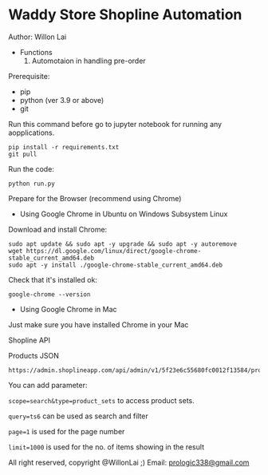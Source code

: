 # Waddy Store Shopline Automation

Author: Willon Lai

- Functions
  1. Automotaion in handling pre-order

Prerequisite:

* pip
* python (ver 3.9 or above)
* git

Run this command before go to jupyter notebook for running any aopplications.

```
pip install -r requirements.txt   
git pull
```

Run the code:

```
python run.py
```

Prepare for the Browser (recommend using Chrome)

* Using Google Chrome in Ubuntu on Windows Subsystem Linux

Download and install Chrome:

```
sudo apt update && sudo apt -y upgrade && sudo apt -y autoremove
wget https://dl.google.com/linux/direct/google-chrome-stable_current_amd64.deb
sudo apt -y install ./google-chrome-stable_current_amd64.deb
```

Check that it's installed ok:

```
google-chrome --version
```

* Using Google Chrome in Mac

Just make sure you have installed Chrome in your Mac

Shopline API

Products JSON

```
https://admin.shoplineapp.com/api/admin/v1/5f23e6c55680fc0012f13584/products?
```

You can add parameter:

`scope=search&type=product_sets` to access product sets.

`query=ts6` can be used as search and filter

`page=1` is used for the page number

`limit=1000` is used for the no. of items showing in the result

All right reserved, copyright @WillonLai ;)
Email: prologic338@gmail.com
